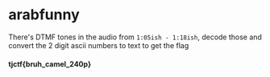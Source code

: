 # arabfunny

There's DTMF tones in the audio from `1:05ish - 1:18ish`, decode those and convert the 2 digit ascii numbers to text to get the flag  
#### tjctf{bruh_camel_240p}
